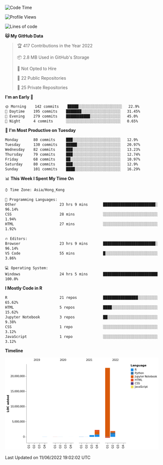 

<!--**wt12318/wt12318** is a ✨ _special_ ✨ repository because its `README.md` (this file) appears on your GitHub profile.-->

<!--START_SECTION:waka-->
![Code Time](http://img.shields.io/badge/Code%20Time-311%20hrs%2047%20mins-blue)

![Profile Views](http://img.shields.io/badge/Profile%20Views-0-blue)

![Lines of code](https://img.shields.io/badge/From%20Hello%20World%20I%27ve%20Written-27%20Million%20lines%20of%20code-blue)

**🐱 My GitHub Data** 

> 🏆 417 Contributions in the Year 2022
 > 
> 📦 2.8 MB Used in GitHub's Storage 
 > 
> 🚫 Not Opted to Hire
 > 
> 📜 22 Public Repositories 
 > 
> 🔑 25 Private Repositories  
 > 
**I'm an Early 🐤** 

```text
🌞 Morning    142 commits    █████░░░░░░░░░░░░░░░░░░░░   22.9% 
🌆 Daytime    195 commits    ███████░░░░░░░░░░░░░░░░░░   31.45% 
🌃 Evening    279 commits    ███████████░░░░░░░░░░░░░░   45.0% 
🌙 Night      4 commits      ░░░░░░░░░░░░░░░░░░░░░░░░░   0.65%

```
📅 **I'm Most Productive on Tuesday** 

```text
Monday       80 commits     ███░░░░░░░░░░░░░░░░░░░░░░   12.9% 
Tuesday      130 commits    █████░░░░░░░░░░░░░░░░░░░░   20.97% 
Wednesday    82 commits     ███░░░░░░░░░░░░░░░░░░░░░░   13.23% 
Thursday     79 commits     ███░░░░░░░░░░░░░░░░░░░░░░   12.74% 
Friday       68 commits     ██░░░░░░░░░░░░░░░░░░░░░░░   10.97% 
Saturday     80 commits     ███░░░░░░░░░░░░░░░░░░░░░░   12.9% 
Sunday       101 commits    ████░░░░░░░░░░░░░░░░░░░░░   16.29%

```


📊 **This Week I Spent My Time On** 

```text
⌚︎ Time Zone: Asia/Hong_Kong

💬 Programming Languages: 
Other                    23 hrs 9 mins       ████████████████████████░   96.14% 
CSS                      28 mins             ░░░░░░░░░░░░░░░░░░░░░░░░░   1.94% 
HTML                     27 mins             ░░░░░░░░░░░░░░░░░░░░░░░░░   1.92%

🔥 Editors: 
Browser                  23 hrs 9 mins       ████████████████████████░   96.14% 
VS Code                  55 mins             █░░░░░░░░░░░░░░░░░░░░░░░░   3.86%

💻 Operating System: 
Windows                  24 hrs 5 mins       █████████████████████████   100.0%

```

**I Mostly Code in R** 

```text
R                        21 repos            ████████████████░░░░░░░░░   65.62% 
HTML                     5 repos             ████░░░░░░░░░░░░░░░░░░░░░   15.62% 
Jupyter Notebook         3 repos             ██░░░░░░░░░░░░░░░░░░░░░░░   9.38% 
CSS                      1 repo              ░░░░░░░░░░░░░░░░░░░░░░░░░   3.12% 
JavaScript               1 repo              ░░░░░░░░░░░░░░░░░░░░░░░░░   3.12%

```


**Timeline**

![Chart not found](https://raw.githubusercontent.com/wt12318/wt12318/main/charts/bar_graph.png) 


 Last Updated on 11/06/2022 19:02:02 UTC
<!--END_SECTION:waka-->


